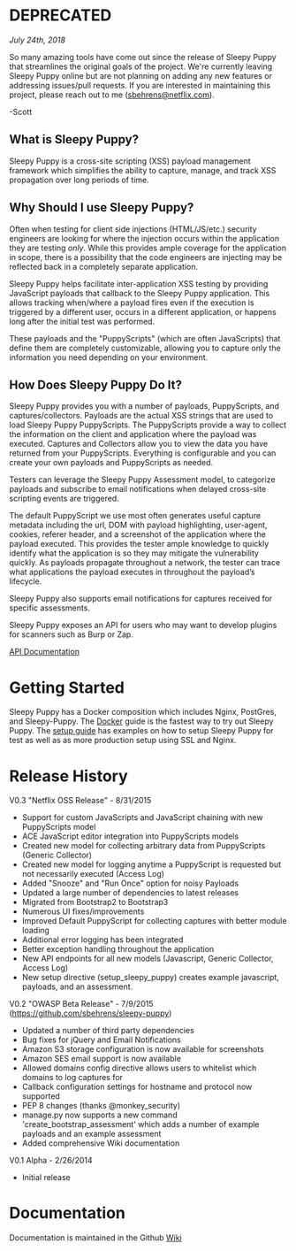 DEPRECATED
============
*July 24th, 2018*


So many amazing tools have come out since the release of Sleepy Puppy that streamlines the original goals of the project.  We're currently leaving Sleepy Puppy online but are not planning on adding any new features or addressing issues/pull requests.  If you are interested in maintaining this project, please reach out to me (sbehrens@netflix.com).

-Scott 



## What is Sleepy Puppy? ##

Sleepy Puppy is a cross-site scripting (XSS) payload management framework which simplifies the ability to capture, manage, and track XSS propagation over long periods of time.


## Why Should I use Sleepy Puppy? ##
Often when testing for client side injections (HTML/JS/etc.) security engineers are looking for where the injection occurs within the application they are testing *only*.  While this provides ample coverage for the application in scope, there is a possibility that the code engineers are injecting may be reflected back in a completely separate application.

Sleepy Puppy helps facilitate inter-application XSS testing by providing JavaScript payloads that callback to the Sleepy Puppy application. This allows tracking when/where a payload fires even if the execution is triggered by a different user, occurs in a different application, or happens long after the initial test was performed.

These payloads and the "PuppyScripts" (which are often JavaScripts) that define them are completely customizable, allowing you to capture only the information you need depending on your environment.


## How Does Sleepy Puppy Do It? ##
Sleepy Puppy provides you with a number of payloads, PuppyScripts, and captures/collectors.  Payloads are the actual XSS strings that are used to load Sleepy Puppy PuppyScripts.  The PuppyScripts provide a way to collect the information on the client and application where the payload was executed.  Captures and Collectors allow you to view the data you have returned from your PuppyScripts.  Everything is configurable and you can create your own payloads and PuppyScripts as needed.

Testers can leverage the Sleepy Puppy Assessment model, to categorize payloads and subscribe to email notifications when delayed cross-site scripting events are triggered.

The default PuppyScript we use most often generates useful capture metadata including the url, DOM with payload highlighting, user-agent, cookies, referer header, and a screenshot of the application where the payload executed.  This provides the tester ample knowledge to quickly identify what the application is so they may mitigate the vulnerability quickly.  As payloads propagate throughout a network, the tester can trace what applications the payload executes in throughout the payload’s lifecycle.

Sleepy Puppy also supports email notifications for captures received for specific assessments.

Sleepy Puppy exposes an API for users who may want to develop plugins for scanners such as Burp or Zap.

[API Documentation](https://github.com/netflix/sleepy-puppy/wiki/API)

# Getting Started #
Sleepy Puppy has a Docker composition which includes Nginx, PostGres, and Sleepy-Puppy.  The [Docker](https://github.com/netflix/sleepy-puppy/wiki/docker) guide is the fastest way to try out Sleepy Puppy.  The [setup guide](https://github.com/netflix/sleepy-puppy/wiki/setup) has examples on how to setup Sleepy Puppy for test as well as as more production setup using SSL and Nginx.  

# Release History #
V0.3 "Netflix OSS Release" - 8/31/2015
* Support for custom JavaScripts and JavaScript chaining with new PuppyScripts model
* ACE JavaScript editor integration into PuppyScripts models
* Created new model for collecting arbitrary data from PuppyScripts (Generic Collector)
* Created new model for logging anytime a PuppyScript is requested but not necessarily executed (Access Log)
* Added "Snooze" and "Run Once" option for noisy Payloads
* Updated a large number of dependencies to latest releases
* Migrated from Bootstrap2 to Bootstrap3
* Numerous UI fixes/improvements
* Improved Default PuppyScript for collecting captures with better module loading
* Additional error logging has been integrated
* Better exception handling throughout the application
* New API endpoints for all new models (Javascript, Generic Collector, Access Log)
* New setup directive (setup_sleepy_puppy) creates example javascript, payloads, and an assessment.

V0.2 "OWASP Beta Release" - 7/9/2015 (https://github.com/sbehrens/sleepy-puppy)
* Updated a number of third party dependencies
* Bug fixes for jQuery and Email Notifications
* Amazon S3 storage configuration is now available for screenshots
* Amazon SES email support is now available
* Allowed domains config directive allows users to whitelist which domains to log captures for
* Callback configuration settings for hostname and protocol now supported
* PEP 8 changes (thanks @monkey_security)
* manage.py now supports a new command 'create_bootstrap_assessment' which adds a number of example payloads and an example assessment
* Added comprehensive Wiki documentation

V0.1 Alpha - 2/26/2014
* Initial release

# Documentation #
Documentation is maintained in the Github [Wiki](https://github.com/netflix/sleepy-puppy/wiki)

